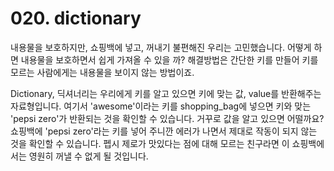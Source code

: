 # 020. dictionary

내용물을 보호하지만, 쇼핑백에 넣고, 꺼내기 불편해진 우리는 고민했습니다. 어떻게 하면 내용물을 보호하면서 쉽게 가져올 수 있을 까? 해결방법은 간단한 키를 만들어 키를 모르는 사람에게는 내용물을 보이지 않는 방법이죠.

Dictionary, 딕셔너리는 우리에게 키를 알고 있으면 키에 맞는 값, value를 반환해주는 자료형입니다. 여기서 'awesome'이라는 키를 shopping_bag에 넣으면 키와 맞는 'pepsi zero'가 반환되는 것을 확인할 수 있습니다. 거꾸로 값을 알고 있으면 어떨까요? 쇼핑백에 'pepsi zero'라는 키를 넣어 주니깐 에러가 나면서 제대로 작동이 되지 않는 것을 확인할 수 있습니다. 펩시 제로가 맛있다는 점에 대해 모르는 친구라면 이 쇼핑백에서는 영원히 꺼낼 수 없게 될 것입니다.
